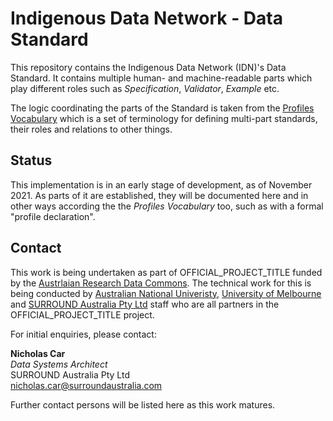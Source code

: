 # Indigenous Data Network - Data Standard
This repository contains the Indigenous Data Network (IDN)'s Data Standard. It contains multiple human- and machine-readable parts which play different roles such as *Specification*, *Validator*, *Example* etc.

The logic coordinating the parts of the Standard is taken from the [Profiles Vocabulary](https://w3c.github.io/dx-prof/prof/) which is a set of terminology for defining multi-part standards, their roles and relations to other things.

## Status

This implementation is in an early stage of development, as of November 2021. As parts of it are established, they will be documented here and in other ways according the the _Profiles Vocabulary_ too, such as with a formal "profile declaration".

## Contact

This work is being undertaken as part of OFFICIAL_PROJECT_TITLE funded by the [Austrlaian Research Data Commons](https://ardc.edu.au/). The technical work for this is being conducted by [Australian National Univeristy](https://www.anu.edu.au), [University of Melbourne](https://www.unimelb.edu.au) and [SURROUND Australia Pty Ltd](https://surroundaustralia.com) staff who are all partners in the OFFICIAL_PROJECT_TITLE project.

For initial enquiries, please contact:  

**Nicholas Car**  
_Data Systems Architect_  
SURROUND Australia Pty Ltd  
<nicholas.car@surroundaustralia.com>  

Further contact persons will be listed here as this work matures. 
